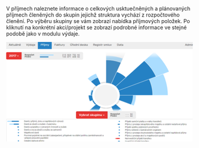 V příjmech naleznete informace o celkových usktuečněných a plánovaných příjmech členěných do skupin jejichž struktura vychází z rozpočtového členění. Po výběru skupiny se vám zobrazí nabídka příjmových položek. Po kliknutí na konkrétní akci/projekt se zobrazí podrobné informace ve stejné podobě jako v modulu výdaje.

![Prijmy_1](Prijmy_1.png)
